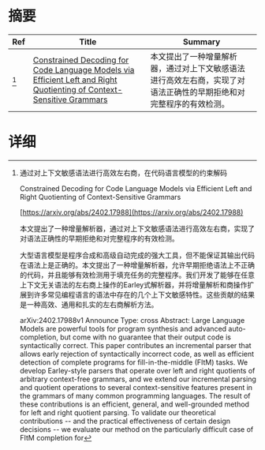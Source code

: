 # 摘要

| Ref | Title | Summary |
| --- | --- | --- |
| [^1] | [Constrained Decoding for Code Language Models via Efficient Left and Right Quotienting of Context-Sensitive Grammars](https://arxiv.org/abs/2402.17988) | 本文提出了一种增量解析器，通过对上下文敏感语法进行高效左右商，实现了对语法正确性的早期拒绝和对完整程序的有效检测。 |

# 详细

[^1]: 通过对上下文敏感语法进行高效左右商，在代码语言模型的约束解码

    Constrained Decoding for Code Language Models via Efficient Left and Right Quotienting of Context-Sensitive Grammars

    [https://arxiv.org/abs/2402.17988](https://arxiv.org/abs/2402.17988)

    本文提出了一种增量解析器，通过对上下文敏感语法进行高效左右商，实现了对语法正确性的早期拒绝和对完整程序的有效检测。

    

    大型语言模型是程序合成和高级自动完成的强大工具，但不能保证其输出代码在语法上是正确的。本文提出了一种增量解析器，允许早期拒绝语法上不正确的代码，并且能够有效检测用于填充任务的完整程序。我们开发了能够在任意上下文无关语法的左右商上操作的Earley式解析器，并将增量解析和商操作扩展到许多常见编程语言的语法中存在的几个上下文敏感特性。这些贡献的结果是一种高效、通用和扎实的左右商解析方法。

    arXiv:2402.17988v1 Announce Type: cross  Abstract: Large Language Models are powerful tools for program synthesis and advanced auto-completion, but come with no guarantee that their output code is syntactically correct. This paper contributes an incremental parser that allows early rejection of syntactically incorrect code, as well as efficient detection of complete programs for fill-in-the-middle (FItM) tasks. We develop Earley-style parsers that operate over left and right quotients of arbitrary context-free grammars, and we extend our incremental parsing and quotient operations to several context-sensitive features present in the grammars of many common programming languages. The result of these contributions is an efficient, general, and well-grounded method for left and right quotient parsing.   To validate our theoretical contributions -- and the practical effectiveness of certain design decisions -- we evaluate our method on the particularly difficult case of FItM completion for
    

